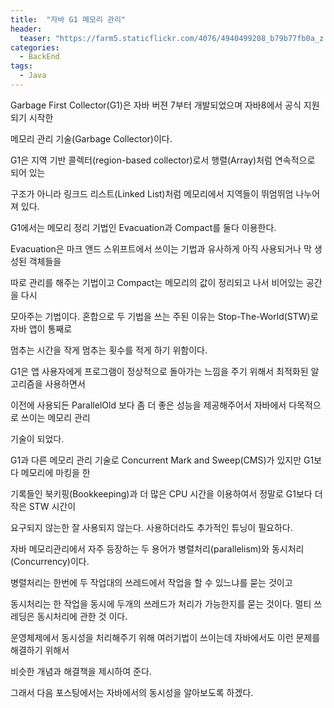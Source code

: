 ```yaml
---
title:  "자바 G1 메모리 관리"
header:
  teaser: "https://farm5.staticflickr.com/4076/4940499208_b79b77fb0a_z.jpg"
categories: 
  - BackEnd
tags:
  - Java
---
```

  
   Garbage First Collector(G1)은 자바 버젼 7부터 개발되었으며 자바8에서 공식 지원되기 시작한
  
  메모리 관리 기술(Garbage Collector)이다.
  
  G1은 지역 기반 콜렉터(region-based collector)로서 행렬(Array)처럼 연속적으로 되어 있는
  
  구조가 아니라 링크드 리스트(Linked List)처럼 메모리에서 지역들이 뛰엄뛰엄 나누어져 있다.
  
  
   G1에서는 메모리 정리 기법인 Evacuation과 Compact를 둘다 이용한다.
   
  Evacuation은 마크 앤드 스위프트에서 쓰이는 기법과 유사하게 아직 사용되거나 막 생성된 객체들을
   
  따로 관리를 해주는 기법이고 Compact는 메모리의 값이 정리되고 나서 비어있는 공간을 다시
   
  모아주는 기법이다. 혼합으로 두 기법을 쓰는 주된 이유는 Stop-The-World(STW)로 자바 앱이 통째로
   
  멈추는 시간을 작게 멈추는 횟수를 적게 하기 위함이다.
  
  
   G1은 앱 사용자에게 프로그램이 정상적으로 돌아가는 느낌을 주기 위해서 최적화된 알고리즘을 사용하면서
   
  이전에 사용되든 ParallelOld 보다 좀 더 좋은 성능을 제공해주어서 자바에서 다목적으로 쓰이는 메모리 관리
  
  기술이 되었다.
  
   G1과 다른 메모리 관리 기술로 Concurrent Mark and Sweep(CMS)가 있지만 G1보다 메모리에 마킹을 한
   
  기록들인 북키핑(Bookkeeping)과 더 많은 CPU 시간을 이용하여서 정말로 G1보다 더 작은 STW 시간이
  
  요구되지 않는한 잘 사용되지 않는다. 사용하더라도 추가적인 튜닝이 필요하다.
  
   자바 메모리관리에서 자주 등장하는 두 용어가 병렬처리(parallelism)와 동시처리(Concurrency)이다.
   
  병렬처리는 한번에 두 작업대의 쓰레드에서 작업을 할 수 있느냐를 묻는 것이고
  
  동시처리는 한 작업을 동시에 두개의 쓰레드가 처리가 가능한지를 묻는 것이다. 멀티 쓰레딩은 동시처리에 관한 것 이다.
  
  운영체제에서 동시성을 처리해주기 위해 여러기법이 쓰이는데 자바에서도 이런 문제를 해결하기 위해서
  
  비슷한 개념과 해결책을 제시하여 준다.
  
  그래서 다음 포스팅에서는 자바에서의 동시성을 알아보도록 하겠다.
  

  
  
  
  
  
  

   
  
[^posts]: Footnote test.
